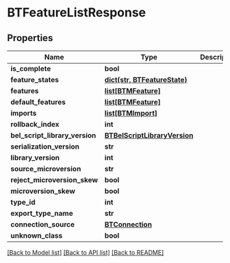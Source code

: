 # BTFeatureListResponse

## Properties
Name | Type | Description | Notes
------------ | ------------- | ------------- | -------------
**is_complete** | **bool** |  | [optional] 
**feature_states** | [**dict(str, BTFeatureState)**](BTFeatureState.md) |  | [optional] 
**features** | [**list[BTMFeature]**](BTMFeature.md) |  | [optional] 
**default_features** | [**list[BTMFeature]**](BTMFeature.md) |  | [optional] 
**imports** | [**list[BTMImport]**](BTMImport.md) |  | [optional] 
**rollback_index** | **int** |  | [optional] 
**bel_script_library_version** | [**BTBelScriptLibraryVersion**](BTBelScriptLibraryVersion.md) |  | [optional] 
**serialization_version** | **str** |  | [optional] 
**library_version** | **int** |  | [optional] 
**source_microversion** | **str** |  | [optional] 
**reject_microversion_skew** | **bool** |  | [optional] 
**microversion_skew** | **bool** |  | [optional] 
**type_id** | **int** |  | [optional] 
**export_type_name** | **str** |  | [optional] 
**connection_source** | [**BTConnection**](BTConnection.md) |  | [optional] 
**unknown_class** | **bool** |  | [optional] 

[[Back to Model list]](../README.md#documentation-for-models) [[Back to API list]](../README.md#documentation-for-api-endpoints) [[Back to README]](../README.md)


